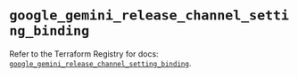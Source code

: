 # `google_gemini_release_channel_setting_binding`

Refer to the Terraform Registry for docs: [`google_gemini_release_channel_setting_binding`](https://registry.terraform.io/providers/hashicorp/google-beta/6.25.0/docs/resources/google_gemini_release_channel_setting_binding).
